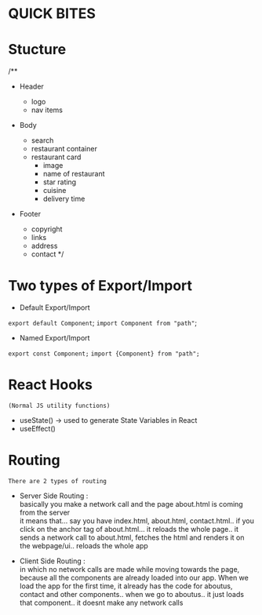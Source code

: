 # QUICK BITES


# Stucture
/**
* Header
    - logo 
    - nav items 

* Body 
    - search 
    - restaurant container 
    - restaurant card 
        - image 
        - name of restaurant 
        - star rating
        - cuisine
        - delivery time

* Footer 
    - copyright 
    - links 
    - address 
    - contact
*/




# Two types of Export/Import


- Default Export/Import

`export default Component`; 
`import Component from "path"`;


- Named Export/Import

`export const Component;`
`import {Component} from "path";`




# React Hooks
    
    (Normal JS utility functions)
 - useState() -> used to generate State Variables in React
 - useEffect()




# Routing
    
    There are 2 types of routing

 - Server Side Routing : <br>
        basically you make a network call and the page about.html is coming from the server    
        it means that… say you have index.html, about.html, contact.html.. if you click on the anchor tag of about.html… it reloads the whole page.. it sends a network call to about.html, fetches the html and renders it on the webpage/ui.. reloads the whole app
 
 - Client Side Routing : <br>
        in which no network calls are made while moving towards the page, because all the components are already loaded into our app. When we load the app for the first time, it already has the code for aboutus, contact and other components.. when we go to aboutus.. it just loads that component.. it doesnt make any network calls

        
